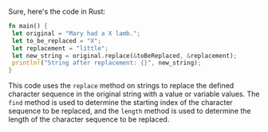 Sure, here's the code in Rust:
```rust
fn main() {
 let original = "Mary had a X lamb.";
 let to_be_replaced = "X";
 let replacement = "little";
 let new_string = original.replace(&toBeReplaced, &replacement);
 println!("String after replacement: {}", new_string);
}
```
This code uses the `replace` method on strings to replace the defined character sequence in the original string with a value or variable values. The `find` method is used to determine the starting index of the character sequence to be replaced, and the `length` method is used to determine the length of the character sequence to be replaced.

